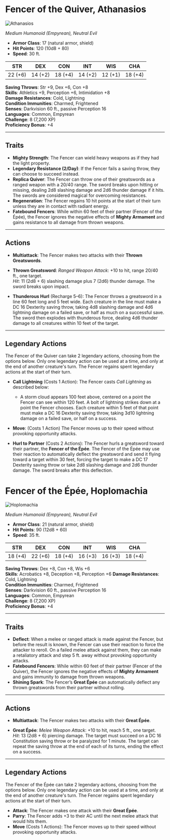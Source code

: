 # Fencer of the Quiver, Athanasios

![Athanasios](/library/images/Athanasios.png)

_Medium Humanoid (Empyrean), Neutral Evil_

- **Armor Class**: 17 (natural armor, shield)
- **Hit Points**: 120 (10d8 + 80)
- **Speed**: 30 ft.

| **STR** | **DEX** | **CON** | **INT** | **WIS** | **CHA** |
| ------- | ------- | ------- | ------- | ------- | ------- |
| 22 (+6) | 14 (+2) | 18 (+4) | 14 (+2) | 12 (+1) | 18 (+4) |

**Saving Throws**: Str +9, Dex +6, Con +8  
**Skills**: Athletics +9, Perception +6, Intimidation +8  
**Damage Resistances**: Cold, Lightning  
**Condition Immunities**: Charmed, Frightened  
**Senses**: Darkvision 60 ft., passive Perception 16  
**Languages**: Common, Empyrean  
**Challenge**: 8 (7,200 XP)  
**Proficiency Bonus**: +4

---

## Traits

- **Mighty Strength**: The Fencer can wield heavy weapons as if they had the light property.
- **Legendary Resistance (2/Day)**: If the Fencer fails a saving throw, they can choose to succeed instead.
- **Replica Quiver**: The Fencer can throw one of their greatswords as a ranged weapon with a 20/40 range. The sword breaks upon hitting or missing, dealing 2d8 slashing damage and 2d6 thunder damage if it hits. The swords are considered magical for overcoming resistances.
- **Regeneration**: The Fencer regains 10 hit points at the start of their turn unless they are in contact with radiant energy.
- **Fatebound Fencers**: While within 60 feet of their partner (Fencer of the Épée), the Fencer ignores the negative effects of **Mighty Armament** and gains resistance to all damage from thrown weapons.

---

## Actions

- **Multiattack**: The Fencer makes two attacks with their **Thrown Greatswords**.

- **Thrown Greatsword**: _Ranged Weapon Attack_: +10 to hit, range 20/40 ft., one target.  
  _Hit_: 11 (2d8 + 6) slashing damage plus 7 (2d6) thunder damage. The sword breaks upon impact.

- **Thunderous Hurl** (Recharge 5–6): The Fencer throws a greatsword in a line 60 feet long and 5 feet wide. Each creature in the line must make a DC 16 Dexterity saving throw, taking 4d8 slashing damage and 4d6 lightning damage on a failed save, or half as much on a successful save. The sword then explodes with thunderous force, dealing 4d6 thunder damage to all creatures within 10 feet of the target.

---

## Legendary Actions

The Fencer of the Quiver can take 2 legendary actions, choosing from the options below. Only one legendary action can be used at a time, and only at the end of another creature's turn. The Fencer regains spent legendary actions at the start of their turn.

- **Call Lightning** (Costs 1 Action): The Fencer casts _Call Lightning_ as described below:

  - A storm cloud appears 100 feet above, centered on a point the Fencer can see within 120 feet. A bolt of lightning strikes down at a point the Fencer chooses. Each creature within 5 feet of that point must make a DC 16 Dexterity saving throw, taking 3d10 lightning damage on a failed save, or half on a success.

- **Move**: (Costs 1 Action) The Fencer moves up to their speed without provoking opportunity attacks.
- **Hurl to Partner** (Costs 2 Actions): The Fencer hurls a greatsword toward their partner, the **Fencer of the Épée**. The Fencer of the Épée may use their reaction to automatically deflect the greatsword and send it flying toward a target within 30 feet, forcing the target to make a DC 17 Dexterity saving throw or take 2d8 slashing damage and 2d6 thunder damage. The sword breaks after this deflection.

# Fencer of the Épée, Hoplomachia

![Hoplomachia](/library/images/Hoplomachia.png)

_Medium Humanoid (Empyrean), Neutral Evil_

- **Armor Class**: 21 (natural armor, shield)
- **Hit Points**: 90 (12d8 + 60)
- **Speed**: 35 ft.

| **STR** | **DEX** | **CON** | **INT** | **WIS** | **CHA** |
| ------- | ------- | ------- | ------- | ------- | ------- |
| 18 (+4) | 22 (+6) | 18 (+4) | 16 (+3) | 16 (+3) | 18 (+4) |

**Saving Throws**: Dex +8, Con +8, Wis +6  
**Skills**: Acrobatics +8, Deception +8, Perception +6
**Damage Resistances**: Cold, Lightning  
**Condition Immunities**: Charmed, Frightened  
**Senses**: Darkvision 60 ft., passive Perception 16  
**Languages**: Common, Empyrean  
**Challenge**: 8 (7,200 XP)  
**Proficiency Bonus**: +4

---

## Traits

- **Deflect**: When a melee or ranged attack is made against the Fencer, but before the result is known, the Fencer can use their reaction to force the attacker to reroll. On a failed melee attack against them, they can make a retaliatory attack and step 5 ft. away without provoking opportunity attacks.
- **Fatebound Fencers**: While within 60 feet of their partner (Fencer of the Quiver), the Fencer ignores the negative effects of **Mighty Armament** and gains immunity to damage from thrown weapons.
- **Shining Spark**: The Fencer’s **Great Épée** can automatically deflect any thrown greatswords from their partner without rolling.

---

## Actions

- **Multiattack**: The Fencer makes two attacks with their **Great Épée**.

- **Great Épée**: _Melee Weapon Attack_: +10 to hit, reach 5 ft., one target.  
  _Hit_: 13 (2d8 + 6) piercing damage. The target must succeed on a DC 16 Constitution saving throw or be paralyzed for 1 minute. The target can repeat the saving throw at the end of each of its turns, ending the effect on a success.

---

## Legendary Actions

The Fencer of the Épée can take 2 legendary actions, choosing from the options below. Only one legendary action can be used at a time, and only at the end of another creature's turn. The Fencer regains spent legendary actions at the start of their turn.

- **Attack**: The Fencer makes one attack with their **Great Épée**.
- **Parry**: The Fencer adds +3 to their AC until the next melee attack that would hits them.
- **Move** (Costs 1 Actions): The Fencer moves up to their speed without provoking opportunity attacks.
